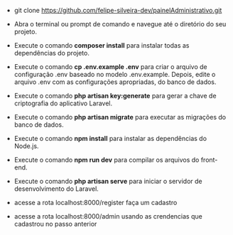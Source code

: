 - git clone https://github.com/felipe-silveira-dev/painelAdministrativo.git
- Abra o terminal ou prompt de comando e navegue até o diretório do seu projeto.
- Execute o comando <strong>composer install</strong> para instalar todas as dependências do projeto.
- Execute o comando <strong>cp .env.example .env</strong> para criar o arquivo de configuração .env baseado no modelo .env.example. Depois, edite o arquivo .env com as configurações apropriadas, do banco de dados.
- Execute o comando <strong>php artisan key:generate</strong> para gerar a chave de criptografia do aplicativo Laravel.
- Execute o comando <strong>php artisan migrate</strong> para executar as migrações do banco de dados.
- Execute o comando <strong>npm install</strong> para instalar as dependências do Node.js.
- Execute o comando <strong>npm run dev</strong> para compilar os arquivos do front-end.
- Execute o comando <strong>php artisan serve</strong> para iniciar o servidor de desenvolvimento do Laravel.

- acesse a rota localhost:8000/register faça um cadastro 
- acesse a rota localhost:8000/admin usando as crendencias que cadastrou no passo anterior

